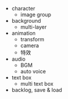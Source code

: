 - character
  - image group
- background
  - multi-layer
- animation
  - transform
  - camera
  - 特效
- audio
  - BGM
  - auto voice
- text box
  - multi text box
- backlog, save & load
